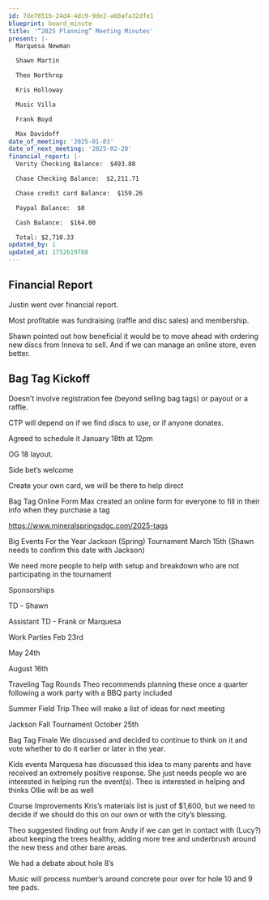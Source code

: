 ```yaml
---
id: 7de7851b-24d4-4dc9-9de2-a60afa32dfe1
blueprint: board_minute
title: '“2025 Planning” Meeting Minutes'
present: |-
  Marquesa Newman

  Shawn Martin

  Theo Northrop

  Kris Holloway

  Music Villa

  Frank Boyd

  Max Davidoff
date_of_meeting: '2025-01-03'
date_of_next_meeting: '2025-02-20'
financial_report: |-
  Verity Checking Balance:  $493.88

  Chase Checking Balance:  $2,211.71

  Chase credit card Balance:  $159.26

  Paypal Balance:  $0

  Cash Balance:  $164.00

  Total: $2,710.33
updated_by: 1
updated_at: 1752619788
---
```

## Financial Report
Justin went over financial report.

Most profitable was fundraising (raffle and disc sales) and membership.

Shawn pointed out how beneficial it would be to move ahead with ordering new discs from Innova to sell. And if we can manage an online store, even better.

## Bag Tag Kickoff
Doesn’t involve registration fee (beyond selling bag tags) or payout or a raffle.

CTP will depend on if we find discs to use, or if anyone donates.

Agreed to schedule it January 18th at 12pm

OG 18 layout.

Side bet’s welcome

Create your own card, we will be there to help direct

Bag Tag Online Form
Max created an online form for everyone to fill in their info when they purchase a tag

https://www.mineralspringsdgc.com/2025-tags

Big Events For the Year
Jackson (Spring) Tournament
March 15th (Shawn needs to confirm this date with Jackson)

We need more people to help with setup and breakdown who are not participating in the tournament

Sponsorships

TD - Shawn

Assistant TD - Frank or Marquesa

Work Parties
Feb 23rd

May 24th

August 16th

Traveling Tag Rounds
Theo recommends planning these once a quarter following a work party with a BBQ party included

Summer Field Trip
Theo will make a list of ideas for next meeting

Jackson Fall Tournament
October 25th

Bag Tag Finale
We discussed and decided to continue to think on it and vote whether to do it earlier or later in the year.

Kids events
Marquesa has discussed this idea to many parents and have received an extremely positive response. She just needs people wo are interested in helping run the event(s). Theo is interested in helping and thinks Ollie will be as well

Course Improvements
Kris’s materials list is just of $1,600, but we need to decide if we should do this on our own or with the city’s blessing.

Theo suggested finding out from Andy if we can get in contact with (Lucy?) about keeping the trees healthy, adding more tree and underbrush around the new tress and other bare areas.

We had a debate about hole 8’s

Music will process number’s around concrete pour over for hole 10 and 9 tee pads.